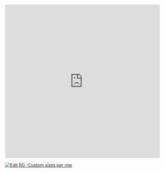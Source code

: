 <ClientOnly>
<iframe src="https://codesandbox.io/embed/yc77yn?view=preview&module=%2Fsrc%2Findex.ts&hidenavigation=1"
     style="width:100%; height: 500px; border:0; border-radius: 4px; overflow:hidden;"
     title="RG - Custom sizes per row"
     allow="accelerometer; ambient-light-sensor; camera; encrypted-media; geolocation; gyroscope; hid; microphone; midi; payment; usb; vr; xr-spatial-tracking"
     sandbox="allow-forms allow-modals allow-popups allow-presentation allow-same-origin allow-scripts"
   ></iframe>
</ClientOnly>

[![Edit RG -Custom sizes per row](https://codesandbox.io/static/img/play-codesandbox.svg)](https://codesandbox.io/p/sandbox/rg-quick-overview-forked-yc77yn?file=%2Fsrc%2Findex.ts%3A22%2C13)